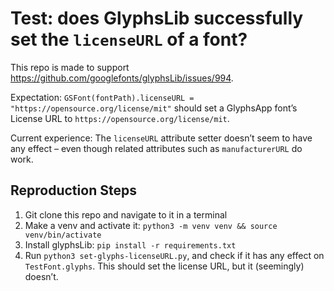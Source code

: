 # Test: does GlyphsLib successfully set the `licenseURL` of a font?

This repo is made to support https://github.com/googlefonts/glyphsLib/issues/994.

Expectation: `GSFont(fontPath).licenseURL = "https://opensource.org/license/mit"` should set a GlyphsApp font’s License URL to `https://opensource.org/license/mit`. 

Current experience: The `licenseURL` attribute setter doesn’t seem to have any effect – even though related attributes such as `manufacturerURL` do work.

## Reproduction Steps

1. Git clone this repo and navigate to it in a terminal
2. Make a venv and activate it: `python3 -m venv venv && source venv/bin/activate`
3. Install glyphsLib: `pip install -r requirements.txt`
4. Run `python3 set-glyphs-licenseURL.py`, and check if it has any effect on `TestFont.glyphs`. This should set the license URL, but it (seemingly) doesn’t.
